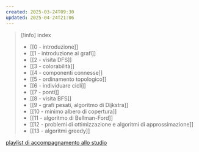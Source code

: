 ```yaml
---
created: 2025-03-24T09:30
updated: 2025-04-24T21:06
---
```

>[!info] index
>- [[0 - introduzione]] 
>- [[1 - introduzione ai grafi]]
>- [[2 - visita DFS]]
>- [[3 - colorabilità]]
>- [[4 - componenti connesse]]
>- [[5 - ordinamento topologico]]
>- [[6 - individuare cicli]]
>- [[7 - ponti]]
>- [[8 - visita BFS]]
>- [[9 - grafi pesati, algoritmo di Dijkstra]]
>- [[10 - minimo albero di copertura]]
>- [[11 - algoritmo di Bellman-Ford]]
>- [[12 - problemi di ottimizzazione e algoritmi di approssimazione]]
>- [[13 - algoritmi greedy]]

[playlist di accompagnamento allo studio](https://open.spotify.com/playlist/52f65aksG2pZCE5IRqrkLr?si=9b217e1fd5e344f4)